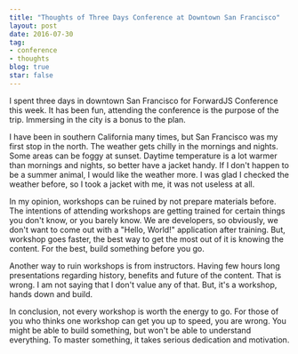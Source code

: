 ```yaml
---
title: "Thoughts of Three Days Conference at Downtown San Francisco"
layout: post
date: 2016-07-30
tag:
- conference
- thoughts
blog: true
star: false
---
```


I spent three days in downtown San Francisco for ForwardJS Conference this week. It has been fun, attending the conference is the purpose of the trip. Immersing in the city is a bonus to the plan.

I have been in southern California many times, but San Francisco was my first stop in the north. The weather gets chilly in the mornings and nights. Some areas can be foggy at sunset. Daytime temperature is a lot warmer than mornings and nights, so better have a jacket handy. If I don't happen to be a summer animal, I would like the weather more. I was glad I checked the weather before, so I took a jacket with me, it was not useless at all.

In my opinion, workshops can be ruined by not prepare materials before. The intentions of attending workshops are getting trained for certain things you don't know, or you barely know. We are developers, so obviously, we don't want to come out with a "Hello, World!" application after training. But, workshop goes faster, the best way to get the most out of it is knowing the content. For the best, build something before you go.

Another way to ruin workshops is from instructors. Having few hours long presentations regarding history, benefits and future of the content. That is wrong. I am not saying that I don't value any of that. But, it's a workshop, hands down and build.

In conclusion,  not every workshop is worth the energy to go. For those of you who thinks one workshop can get you up to speed, you are wrong. You might be able to build something, but won't be able to understand everything. To master something, it takes serious dedication and motivation.
